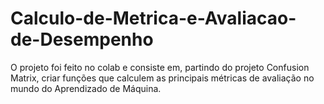 # Calculo-de-Metrica-e-Avaliacao-de-Desempenho
O projeto foi feito no colab e consiste em, partindo do projeto Confusion Matrix, criar funções que calculem as principais métricas de avaliação no mundo do Aprendizado de Máquina.
